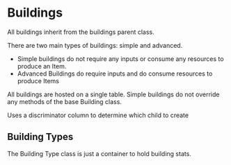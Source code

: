 # Buildings

All buildings inherit from the buildings parent class.

There are two main types of buildings: simple and advanced.

- Simple buildings do not require any inputs or consume
  any resources to produce an Item.
- Advanced Buildings do require inputs and do consume resources
  to produce Items

All buildings are hosted on a single table. Simple buildings
do not override any methods of the base Building class.

Uses a discriminator column to determine which child to create

## Building Types

The Building Type class is just a container to hold
building stats. 
